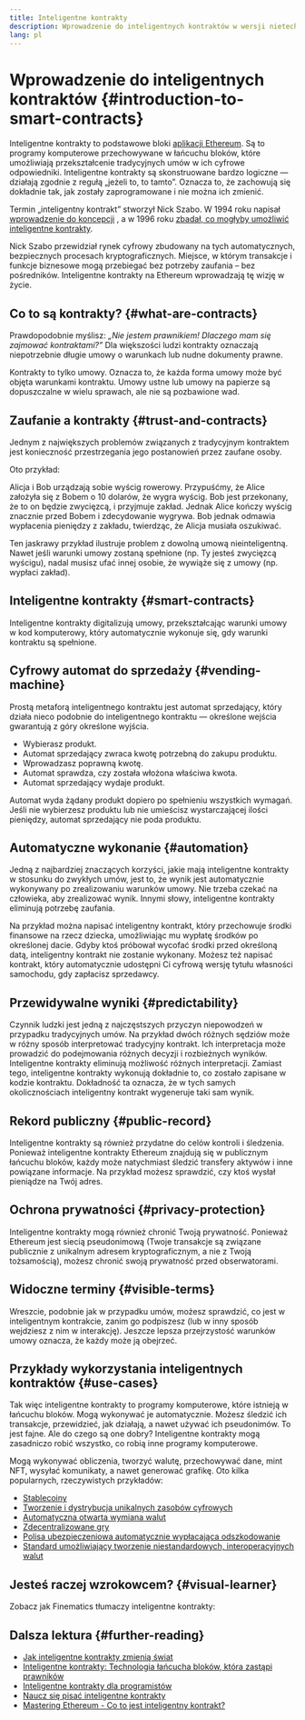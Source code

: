 ```yaml
---
title: Inteligentne kontrakty
description: Wprowadzenie do inteligentnych kontraktów w wersji nietechnicznej
lang: pl
---
```


# Wprowadzenie do inteligentnych kontraktów {#introduction-to-smart-contracts}

Inteligentne kontrakty to podstawowe bloki [aplikacji Ethereum](/dapps/). Są to programy komputerowe przechowywane w łańcuchu bloków, które umożliwiają przekształcenie tradycyjnych umów w ich cyfrowe odpowiedniki. Inteligentne kontrakty są skonstruowane bardzo logiczne — działają zgodnie z regułą „jeżeli to, to tamto”. Oznacza to, że zachowują się dokładnie tak, jak zostały zaprogramowane i nie można ich zmienić.

Termin „inteligentny kontrakt” stworzył Nick Szabo. W 1994 roku napisał [wprowadzenie do koncepcji](https://www.fon.hum.uva.nl/rob/Courses/InformationInSpeech/CDROM/Literature/LOTwinterschool2006/szabo.best.vwh.net/smart.contracts.html) , a w 1996 roku [zbadał, co mogłyby umożliwić inteligentne kontrakty](https://www.fon.hum.uva.nl/rob/Courses/InformationInSpeech/CDROM/Literature/LOTwinterschool2006/szabo.best.vwh.net/smart_contracts_2.html).

Nick Szabo przewidział rynek cyfrowy zbudowany na tych automatycznych, bezpiecznych procesach kryptograficznych. Miejsce, w którym transakcje i funkcje biznesowe mogą przebiegać bez potrzeby zaufania – bez pośredników. Inteligentne kontrakty na Ethereum wprowadzają tę wizję w życie.

## Co to są kontrakty? {#what-are-contracts}

Prawdopodobnie myślisz: _„Nie jestem prawnikiem! Dlaczego mam się zajmować kontraktami?”_ Dla większości ludzi kontrakty oznaczają niepotrzebnie długie umowy o warunkach lub nudne dokumenty prawne.

Kontrakty to tylko umowy. Oznacza to, że każda forma umowy może być objęta warunkami kontraktu. Umowy ustne lub umowy na papierze są dopuszczalne w wielu sprawach, ale nie są pozbawione wad.

## Zaufanie a kontrakty {#trust-and-contracts}

Jednym z największych problemów związanych z tradycyjnym kontraktem jest konieczność przestrzegania jego postanowień przez zaufane osoby.

Oto przykład:

Alicja i Bob urządzają sobie wyścig rowerowy. Przypuśćmy, że Alice założyła się z Bobem o 10 dolarów, że wygra wyścig. Bob jest przekonany, że to on będzie zwycięzcą, i przyjmuje zakład. Jednak Alice kończy wyścig znacznie przed Bobem i zdecydowanie wygrywa. Bob jednak odmawia wypłacenia pieniędzy z zakładu, twierdząc, że Alicja musiała oszukiwać.

Ten jaskrawy przykład ilustruje problem z dowolną umową nieinteligentną. Nawet jeśli warunki umowy zostaną spełnione (np. Ty jesteś zwycięzcą wyścigu), nadal musisz ufać innej osobie, że wywiąże się z umowy (np. wypłaci zakład).

## Inteligentne kontrakty {#smart-contracts}

Inteligentne kontrakty digitalizują umowy, przekształcając warunki umowy w kod komputerowy, który automatycznie wykonuje się, gdy warunki kontraktu są spełnione.

## Cyfrowy automat do sprzedaży {#vending-machine}

Prostą metaforą inteligentnego kontraktu jest automat sprzedający, który działa nieco podobnie do inteligentnego kontraktu — określone wejścia gwarantują z góry określone wyjścia.

- Wybierasz produkt.
- Automat sprzedający zwraca kwotę potrzebną do zakupu produktu.
- Wprowadzasz poprawną kwotę.
- Automat sprawdza, czy została włożona właściwa kwota.
- Automat sprzedający wydaje produkt.

Automat wyda żądany produkt dopiero po spełnieniu wszystkich wymagań. Jeśli nie wybierzesz produktu lub nie umieścisz wystarczającej ilości pieniędzy, automat sprzedający nie poda produktu.

## Automatyczne wykonanie {#automation}

Jedną z najbardziej znaczących korzyści, jakie mają inteligentne kontrakty w stosunku do zwykłych umów, jest to, że wynik jest automatycznie wykonywany po zrealizowaniu warunków umowy. Nie trzeba czekać na człowieka, aby zrealizować wynik. Innymi słowy, inteligentne kontrakty eliminują potrzebę zaufania.

Na przykład można napisać inteligentny kontrakt, który przechowuje środki finansowe na rzecz dziecka, umożliwiając mu wypłatę środków po określonej dacie. Gdyby ktoś próbował wycofać środki przed określoną datą, inteligentny kontrakt nie zostanie wykonany. Możesz też napisać kontrakt, który automatycznie udostępni Ci cyfrową wersję tytułu własności samochodu, gdy zapłacisz sprzedawcy.

## Przewidywalne wyniki {#predictability}

Czynnik ludzki jest jedną z najczęstszych przyczyn niepowodzeń w przypadku tradycyjnych umów. Na przykład dwóch różnych sędziów może w różny sposób interpretować tradycyjny kontrakt. Ich interpretacja może prowadzić do podejmowania różnych decyzji i rozbieżnych wyników. Inteligentne kontrakty eliminują możliwość różnych interpretacji. Zamiast tego, inteligentne kontrakty wykonują dokładnie to, co zostało zapisane w kodzie kontraktu. Dokładność ta oznacza, że w tych samych okolicznościach inteligentny kontrakt wygeneruje taki sam wynik.

## Rekord publiczny {#public-record}

Inteligentne kontrakty są również przydatne do celów kontroli i śledzenia. Ponieważ inteligentne kontrakty Ethereum znajdują się w publicznym łańcuchu bloków, każdy może natychmiast śledzić transfery aktywów i inne powiązane informacje. Na przykład możesz sprawdzić, czy ktoś wysłał pieniądze na Twój adres.

## Ochrona prywatności {#privacy-protection}

Inteligentne kontrakty mogą również chronić Twoją prywatność. Ponieważ Ethereum jest siecią pseudonimową (Twoje transakcje są związane publicznie z unikalnym adresem kryptograficznym, a nie z Twoją tożsamością), możesz chronić swoją prywatność przed obserwatorami.

## Widoczne terminy {#visible-terms}

Wreszcie, podobnie jak w przypadku umów, możesz sprawdzić, co jest w inteligentnym kontrakcie, zanim go podpiszesz (lub w inny sposób wejdziesz z nim w interakcję). Jeszcze lepsza przejrzystość warunków umowy oznacza, że każdy może ją obejrzeć.

## Przykłady wykorzystania inteligentnych kontraktów {#use-cases}

Tak więc inteligentne kontrakty to programy komputerowe, które istnieją w łańcuchu bloków. Mogą wykonywać je automatycznie. Możesz śledzić ich transakcje, przewidzieć, jak działają, a nawet używać ich pseudonimów. To jest fajne. Ale do czego są one dobry? Inteligentne kontrakty mogą zasadniczo robić wszystko, co robią inne programy komputerowe.

Mogą wykonywać obliczenia, tworzyć walutę, przechowywać dane, mint NFT, wysyłać komunikaty, a nawet generować grafikę. Oto kilka popularnych, rzeczywistych przykładów:

- [Stablecoiny](/stablecoins/)
- [Tworzenie i dystrybucja unikalnych zasobów cyfrowych](/nft/)
- [Automatyczna otwarta wymiana walut](/get-eth/#dex)
- [Zdecentralizowane gry](/dapps/?category=gaming)
- [Polisa ubezpieczeniowa automatycznie wypłacająca odszkodowanie](https://etherisc.com/)
- [Standard umożliwiający tworzenie niestandardowych, interoperacyjnych walut](/developers/docs/standards/tokens/)

## Jesteś raczej wzrokowcem? {#visual-learner}

Zobacz jak Finematics tłumaczy inteligentne kontrakty:

<YouTube id="pWGLtjG-F5c" />

## Dalsza lektura {#further-reading}

- [Jak inteligentne kontrakty zmienią świat](https://www.youtube.com/watch?v=pA6CGuXEKtQ)
- [Inteligentne kontrakty: Technologia łańcucha bloków, która zastąpi prawników](https://blockgeeks.com/guides/smart-contracts/)
- [Inteligentne kontrakty dla programistów](/developers/docs/smart-contracts/)
- [Naucz się pisać inteligentne kontrakty](/developers/learning-tools/)
- [Mastering Ethereum - Co to jest inteligentny kontrakt?](https://github.com/ethereumbook/ethereumbook/blob/develop/07smart-contracts-solidity.asciidoc#what-is-a-smart-contract)
